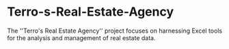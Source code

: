 # Terro-s-Real-Estate-Agency
The ''Terro's Real Estate Agency'' project focuses on harnessing Excel tools for the analysis and management of real estate data.
